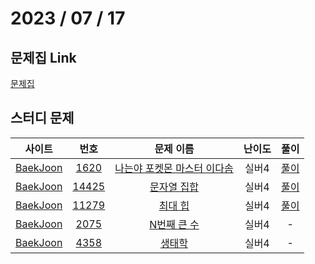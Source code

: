 # 2023 / 07 / 17

## 문제집 Link

[문제집](https://github.com/tony9402/baekjoon/tree/main/data_structure2)

## 스터디 문제

|                사이트                |                      번호                      |                              문제 이름                              | 난이도 |                                   풀이                                   |
| :----------------------------------: | :--------------------------------------------: | :-----------------------------------------------------------------: | :----: | :----------------------------------------------------------------------: |
| [BaekJoon](https://www.acmicpc.net/) |  [1620](https://www.acmicpc.net/problem/1620)  | [나는야 포켓몬 마스터 이다솜](https://www.acmicpc.net/problem/1620) | 실버4  | [풀이](../../../../BaekJoon/solutions/1620_나는야_포켓몬_마스터_이다솜/) |
| [BaekJoon](https://www.acmicpc.net/) | [14425](https://www.acmicpc.net/problem/14425) |        [문자열 집합](https://www.acmicpc.net/problem/14425)         | 실버4  |        [풀이](../../../../BaekJoon/Solutions/14425_문자열_집합/)         |
| [BaekJoon](https://www.acmicpc.net/) | [11279](https://www.acmicpc.net/problem/11279) |          [최대 힙](https://www.acmicpc.net/problem/11279)           | 실버4  |          [풀이](../../../../BaekJoon/Solutions/11279_최대_힙/)           |
| [BaekJoon](https://www.acmicpc.net/) |  [2075](https://www.acmicpc.net/problem/2075)  |         [N번째 큰 수](https://www.acmicpc.net/problem/2075)         | 실버4  |                                    -                                     |
| [BaekJoon](https://www.acmicpc.net/) |  [4358](https://www.acmicpc.net/problem/4358)  |           [생태학](https://www.acmicpc.net/problem/4358)            | 실버4  |                                    -                                     |
